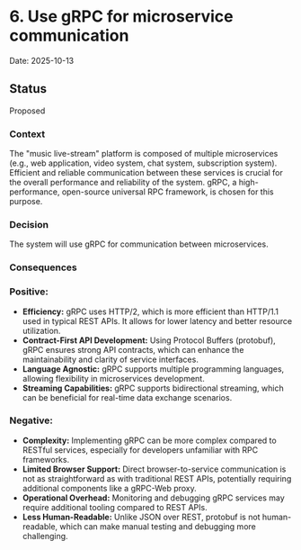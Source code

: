 # 6. Use gRPC for microservice communication

Date: 2025-10-13

## Status

Proposed

### Context

The "music live-stream" platform is composed of multiple microservices (e.g., web application, video system, chat system, subscription system). Efficient and reliable communication between these services is crucial for the overall performance and reliability of the system. gRPC, a high-performance, open-source universal RPC framework, is chosen for this purpose.

### Decision

The system will use gRPC for communication between microservices.

### Consequences

### Positive:
* **Efficiency:** gRPC uses HTTP/2, which is more efficient than HTTP/1.1 used in typical REST APIs. It allows for lower latency and better resource utilization.
* **Contract-First API Development:** Using Protocol Buffers (protobuf), gRPC ensures strong API contracts, which can enhance the maintainability and clarity of service interfaces.
* **Language Agnostic:** gRPC supports multiple programming languages, allowing flexibility in microservices development.
* **Streaming Capabilities:** gRPC supports bidirectional streaming, which can be beneficial for real-time data exchange scenarios.

### Negative:
* **Complexity:** Implementing gRPC can be more complex compared to RESTful services, especially for developers unfamiliar with RPC frameworks.
* **Limited Browser Support:** Direct browser-to-service communication is not as straightforward as with traditional REST APIs, potentially requiring additional components like a gRPC-Web proxy.
* **Operational Overhead:** Monitoring and debugging gRPC services may require additional tooling compared to REST APIs.
* **Less Human-Readable:** Unlike JSON over REST, protobuf is not human-readable, which can make manual testing and debugging more challenging.
